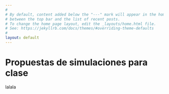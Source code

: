 ```yaml
---
#
# By default, content added below the "---" mark will appear in the home page
# between the top bar and the list of recent posts.
# To change the home page layout, edit the _layouts/home.html file.
# See: https://jekyllrb.com/docs/themes/#overriding-theme-defaults
#
layout: default
---
```


<script src="{{ site.baseurl }}/p5js/p5.js"></script>
<script src="{{ site.baseurl }}/p5js/p5.sound.js"></script>
<script src="{{ site.baseurl }}/p5js/physics.js"></script>

<style>
.center {
  margin: auto;
  width: 1000px;
}
</style>

# Propuestas de simulaciones para clase

lalala

<div id="simple-sketch-holder" class="center" style="position: relative; ">
	<script type="text/javascript" src="./sketch.js"></script>
</div>